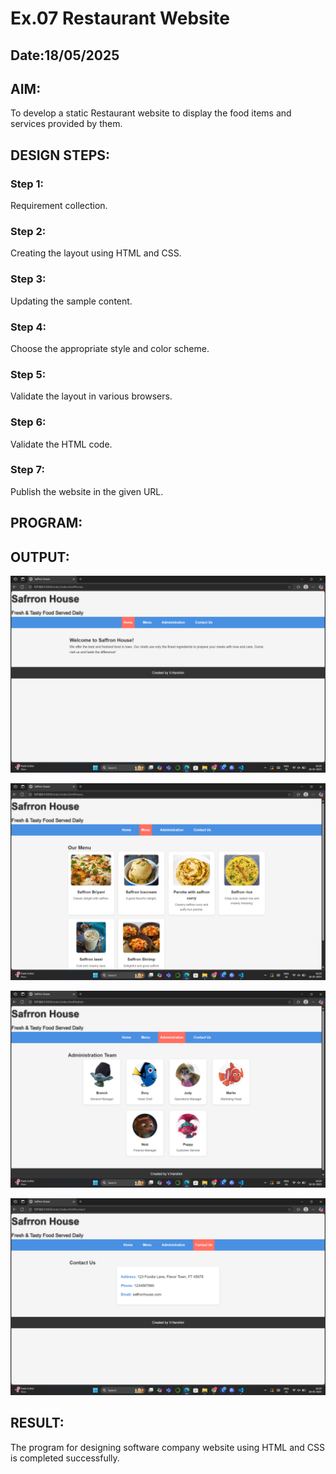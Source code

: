 # Ex.07 Restaurant Website
## Date:18/05/2025

## AIM:
To develop a static Restaurant website to display the food items and services provided by them.

## DESIGN STEPS:

### Step 1:
Requirement collection.

### Step 2:
Creating the layout using HTML and CSS.

### Step 3:
Updating the sample content.

### Step 4:
Choose the appropriate style and color scheme.

### Step 5:
Validate the layout in various browsers.

### Step 6:
Validate the HTML code.

### Step 7:
Publish the website in the given URL.

## PROGRAM:


## OUTPUT:

![alt text](<Screenshot (129).png>)

![alt text](<Screenshot (130).png>)

![alt text](<Screenshot (131).png>)

![alt text](<Screenshot (132).png>)



## RESULT:
The program for designing software company website using HTML and CSS is completed successfully.
